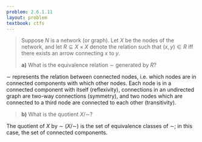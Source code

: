 ```yaml
---
problem: 2.6.1.11 
layout: problem
textbook: ctfs
---
```


> Suppose $N$ is a network (or graph). Let $X$ be the nodes of the network, and
> let $R \subseteq X\times X$ denote the relation such that $(x,y) \in R$ iff
> there exists an arrow connecting $x$ to $y$.
> 
> **a)** What is the equivalence relation $\sim$ generated by $R$?

$\sim$ represents the relation between connected nodes, i.e. which nodes are in
connected components with which other nodes. Each node is in a connected
component with itself (reflexivity), connections in an undirected graph are
two-way connections (symmetry), and two nodes which are connected to a third
node are connected to each other (transitivity).

> **b)** What is the quotient $X/\sim$?

The quotient of $X$ by $\sim$ ($X/\sim$) is the set of equivalence classes of
$\sim$; in this case, the set of connected components.

